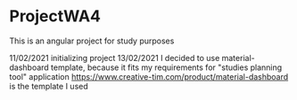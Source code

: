 # ProjectWA4

This is an angular project for study purposes

11/02/2021 initializing project
13/02/2021 I decided to use material-dashboard template, because it fits my requirements for "studies planning tool" application
          https://www.creative-tim.com/product/material-dashboard is the template I used


            
 
 
